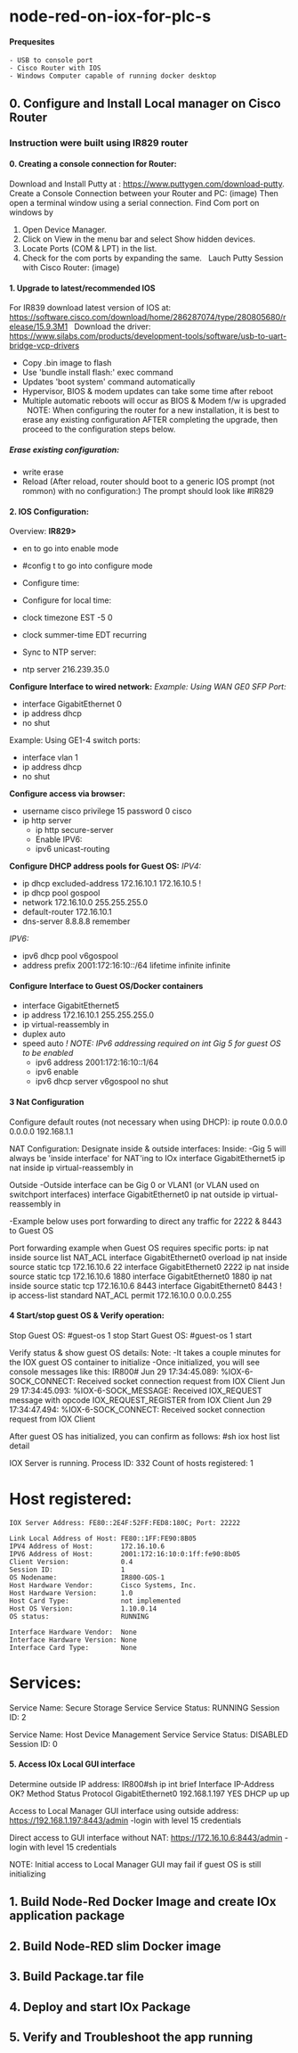 # node-red-on-iox-for-plc-s
#### Prequesites
    - USB to console port
    - Cisco Router with IOS
    - Windows Computer capable of running docker desktop  
## 0. Configure and Install Local manager on Cisco Router 
### Instruction were built using IR829 router   
#### 0. Creating a console connection for Router:
Download and Install Putty at : https://www.puttygen.com/download-putty. Create a Console Connection between your Router and PC:
(image)
Then open a terminal window using a serial connection. Find Com port on windows by &nbsp;
1) Open Device Manager. &nbsp;
2) Click on View in the menu bar and select Show hidden devices. &nbsp;
3) Locate Ports (COM & LPT) in the list. &nbsp;
4) Check for the com ports by expanding the same. &nbsp;
Lauch Putty Session with Cisco Router:
(image)
#### 1. Upgrade to latest/recommended IOS
For IR839 download latest version of IOS at: https://software.cisco.com/download/home/286287074/type/280805680/release/15.9.3M1  &nbsp;
Download the driver: https://www.silabs.com/products/development-tools/software/usb-to-uart-bridge-vcp-drivers  &nbsp;
- Copy .bin image to flash &nbsp;
- Use 'bundle install flash:<filename>' exec command &nbsp;
- Updates 'boot system' command automatically &nbsp;
- Hypervisor, BIOS & modem updates can take some time after reboot &nbsp;
- Multiple automatic reboots will occur as BIOS & Modem f/w is upgraded &nbsp;
NOTE: When configuring the router for a new installation, it is best to erase any existing configuration AFTER completing the upgrade, then proceed to the configuration steps below.
##### Erase existing configuration:
- write erase
- Reload (After reload, router should boot to a generic IOS prompt (not rommon) with no configuration:) The prompt should look like #IR829
#### 2. IOS Configuration:
Overview:
**IR829>** 
- en   to go into enable mode
- #config t   to go into configure mode 
- Configure time:
- Configure for local time:
- clock timezone EST -5 0
- clock summer-time EDT recurring

- Sync to NTP server:
- ntp server 216.239.35.0 

**Configure Interface to wired network:**
*Example: Using WAN GE0 SFP Port:*
- interface GigabitEthernet 0
 - ip address dhcp
 - no shut

Example: Using GE1-4 switch ports:
 - interface vlan 1
 - ip address dhcp
 - no shut
 
**Configure access via browser:**
- username cisco privilege 15 password 0 cisco
- ip http server
    - ip http secure-server
    - Enable IPV6:
    - ipv6 unicast-routing


**Configure DHCP address pools for Guest OS:**
*IPV4:*
- ip dhcp excluded-address 172.16.10.1 172.16.10.5 !
- ip dhcp pool gospool
- network 172.16.10.0 255.255.255.0
-  default-router 172.16.10.1 
- dns-server 8.8.8.8 remember

*IPV6:*
- ipv6 dhcp pool v6gospool
- address prefix 2001:172:16:10::/64 lifetime infinite infinite
#### Configure Interface to Guest OS/Docker containers
- interface GigabitEthernet5
 - ip address 172.16.10.1 255.255.255.0  
 - ip virtual-reassembly in
 - duplex auto
 - speed auto
 *! NOTE: IPv6 addressing required on int Gig 5 for guest OS to be enabled*
   - ipv6 address 2001:172:16:10::1/64
   - ipv6 enable
    - ipv6 dhcp server v6gospool
    no shut
#### 3 Nat Configuration 
Configure default routes (not necessary when using DHCP):
ip route 0.0.0.0 0.0.0.0 192.168.1.1    

NAT Configuration:
Designate inside & outside interfaces:
Inside:
-Gig 5 will always be 'inside interface' for NAT'ing to IOx
interface GigabitEthernet5
  ip nat inside
  ip virtual-reassembly in

Outside
-Outside interface can be Gig 0 or VLAN1 (or VLAN used on switchport interfaces)
interface GigabitEthernet0
  ip nat outside
  ip virtual-reassembly in

-Example below uses port forwarding to direct any traffic for 2222 & 8443 to Guest OS

Port forwarding example when Guest OS requires specific ports:
ip nat inside source list NAT_ACL interface GigabitEthernet0 overload
ip nat inside source static tcp 172.16.10.6 22 interface GigabitEthernet0 2222
ip nat inside source static tcp 172.16.10.6 1880 interface GigabitEthernet0 1880
ip nat inside source static tcp 172.16.10.6 8443 interface GigabitEthernet0 8443
!
ip access-list standard NAT_ACL
  permit 172.16.10.0 0.0.0.255
#### 4 Start/stop guest OS & Verify operation:
Stop Guest OS:
#guest-os 1 stop
Start Guest OS:
#guest-os 1 start

Verify status & show guest OS details:
Note: 
-It takes a couple minutes for the IOX guest OS container to initialize
-Once initialized, you will see console messages like this:
IR800#
Jun 29 17:34:45.089: %IOX-6-SOCK_CONNECT: Received socket connection request from IOX Client
Jun 29 17:34:45.093: %IOX-6-SOCK_MESSAGE: Received IOX_REQUEST message with opcode IOX_REQUEST_REGISTER from IOX Client
Jun 29 17:34:47.494: %IOX-6-SOCK_CONNECT: Received socket connection request from IOX Client

After guest OS has initialized, you can confirm as follows:
#sh iox host list detail

IOX Server is running. Process ID: 332
Count of hosts registered: 1

Host registered:
===============
    IOX Server Address: FE80::2E4F:52FF:FED8:180C; Port: 22222

    Link Local Address of Host: FE80::1FF:FE90:8B05
    IPV4 Address of Host:       172.16.10.6
    IPV6 Address of Host:       2001:172:16:10:0:1ff:fe90:8b05
    Client Version:             0.4
    Session ID:                 1
    OS Nodename:                IR800-GOS-1
    Host Hardware Vendor:       Cisco Systems, Inc.
    Host Hardware Version:      1.0
    Host Card Type:             not implemented
    Host OS Version:            1.10.0.14
    OS status:                  RUNNING

    Interface Hardware Vendor:  None
    Interface Hardware Version: None
    Interface Card Type:        None


Services:
===============
   Service Name:                 Secure Storage Service
   Service Status:               RUNNING
   Session ID:                   2

   Service Name:                 Host Device Management Service
   Service Status:               DISABLED
   Session ID:                   0
#### 5. Access IOx Local GUI interface 
Determine outside IP address:
IR800#sh ip int brief
Interface                  IP-Address      OK? Method Status                Protocol
GigabitEthernet0           192.168.1.197   YES DHCP   up                    up  

Access to Local Manager GUI interface using outside address:
https://192.168.1.197:8443/admin
-login with level 15 credentials


Direct access to GUI interface without NAT:
https://172.16.10.6:8443/admin
-login with level 15 credentials

NOTE: Initial access to Local Manager GUI may fail if guest OS is still initializing


## 1. Build Node-Red Docker Image and create IOx application package
## 2. Build Node-RED slim Docker image
## 3. Build Package.tar file 
## 4. Deploy and start IOx Package
## 5. Verify and Troubleshoot the app running 
